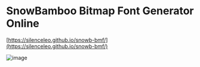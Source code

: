 # SnowBamboo Bitmap Font Generator Online

[https://silenceleo.github.io/snowb-bmf/](https://silenceleo.github.io/snowb-bmf/)

![image](https://user-images.githubusercontent.com/4632034/89119353-85c0f680-d4e0-11ea-88ae-978dfc01d5fc.png)
